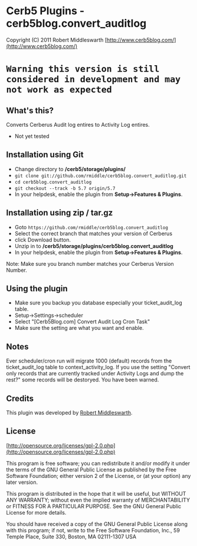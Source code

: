 Cerb5 Plugins - cerb5blog.convert_auditlog
===========================================
Copyright (C) 2011 Robert Middleswarth
[http://www.cerb5blog.com/](http://www.cerb5blog.com/)  

`Warning this version is still considered in development and may not work as expected`
===========================================

What's this?
------------
Converts Cerberus Audit log entires to Activity Log entires.

* Not yet tested 

Installation using Git
------------
* Change directory to **/cerb5/storage/plugins/**
* `git clone git://github.com/rmiddle/cerb5blog.convert_auditlog.git`
* `cd cerb5blog.convert_auditlog`
* `git checkout --track -b 5.7 origin/5.7`
* In your helpdesk, enable the plugin from **Setup->Features & Plugins**.

Installation using zip / tar.gz
------------
* Goto `https://github.com/rmiddle/cerb5blog.convert_auditlog`
* Select the correct branch that matches your version of Cerberus
* click Download button.
* Unzip in to **/cerb5/storage/plugins/cerb5blog.convert_auditlog**
* In your helpdesk, enable the plugin from **Setup->Features & Plugins**.

Note: Make sure you branch number matches your Cerberus Version Number.

Using the plugin
-----------
* Make sure you backup you database especially your ticket_audit_log table.
* Setup->Settings->scheduler
* Select "[Cerb5Blog.com] Convert Audit Log Cron Task"
* Make sure the setting are what you want and enable.

Notes
-----------
Ever scheduler/cron run will migrate 1000 (default) records from the ticket_audit_log table to context_activity_log.
If you use the setting "Convert only records that are currently tracked under Activity Logs and dump the rest?" some records will be destoryed.  You have been warned.

Credits
-------
This plugin was developed by [Robert Middleswarth](http://www.cerb5blog.com/).

License
-------

[http://opensource.org/licenses/gpl-2.0.php](http://opensource.org/licenses/gpl-2.0.php)  

This program is free software; you can redistribute it and/or modify it under the terms of the GNU General Public License as published by the Free Software Foundation; either version 2 of the License, or (at your option) any later version.

This program is distributed in the hope that it will be useful, but WITHOUT ANY WARRANTY; without even the implied warranty of MERCHANTABILITY or FITNESS FOR A PARTICULAR PURPOSE. See the GNU General Public License for more details.

You should have received a copy of the GNU General Public License along with this program; if not, write to the Free Software Foundation, Inc., 59 Temple Place, Suite 330, Boston, MA 02111-1307 USA
